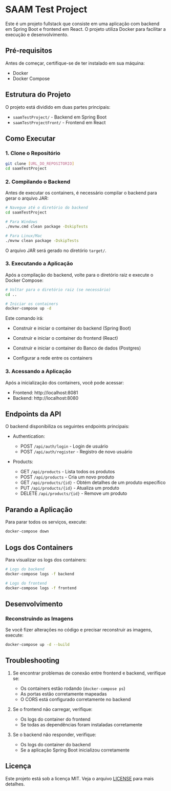# SAAM Test Project

Este é um projeto fullstack que consiste em uma aplicação com backend em Spring Boot e frontend em React. O projeto utiliza Docker para facilitar a execução e desenvolvimento.

## Pré-requisitos

Antes de começar, certifique-se de ter instalado em sua máquina:

- Docker
- Docker Compose

## Estrutura do Projeto

O projeto está dividido em duas partes principais:

- `saamTestProject/` - Backend em Spring Boot
- `saamTestProjectFront/` - Frontend em React

## Como Executar

### 1. Clone o Repositório

```bash
git clone [URL_DO_REPOSITORIO]
cd saamTestProject
```

### 2. Compilando o Backend

Antes de executar os containers, é necessário compilar o backend para gerar o arquivo JAR:

```bash
# Navegue até o diretório do backend
cd saamTestProject

# Para Windows
./mvnw.cmd clean package -DskipTests

# Para Linux/Mac
./mvnw clean package -DskipTests
```

O arquivo JAR será gerado no diretório `target/`.

### 3. Executando a Aplicação

Após a compilação do backend, volte para o diretório raiz e execute o Docker Compose:

```bash
# Voltar para o diretório raiz (se necessário)
cd ..

# Iniciar os containers
docker-compose up -d
```

Este comando irá:

- Construir e iniciar o container do backend (Spring Boot)
- Construir e iniciar o container do frontend (React)
- Construir e iniciar o container do Banco de dados (Postgres)

- Configurar a rede entre os containers

### 3. Acessando a Aplicação

Após a inicialização dos containers, você pode acessar:

- Frontend: http://localhost:8081
- Backend: http://localhost:8080

## Endpoints da API

O backend disponibiliza os seguintes endpoints principais:

- Authentication:

  - POST `/api/auth/login` - Login de usuário
  - POST `/api/auth/register` - Registro de novo usuário

- Products:
  - GET `/api/products` - Lista todos os produtos
  - POST `/api/products` - Cria um novo produto
  - GET `/api/products/{id}` - Obtém detalhes de um produto específico
  - PUT `/api/products/{id}` - Atualiza um produto
  - DELETE `/api/products/{id}` - Remove um produto

## Parando a Aplicação

Para parar todos os serviços, execute:

```bash
docker-compose down
```

## Logs dos Containers

Para visualizar os logs dos containers:

```bash
# Logs do backend
docker-compose logs -f backend

# Logs do frontend
docker-compose logs -f frontend
```

## Desenvolvimento

### Reconstruindo as Imagens

Se você fizer alterações no código e precisar reconstruir as imagens, execute:

```bash
docker-compose up -d --build
```

## Troubleshooting

1. Se encontrar problemas de conexão entre frontend e backend, verifique se:

   - Os containers estão rodando (`docker-compose ps`)
   - As portas estão corretamente mapeadas
   - O CORS está configurado corretamente no backend

2. Se o frontend não carregar, verifique:

   - Os logs do container do frontend
   - Se todas as dependências foram instaladas corretamente

3. Se o backend não responder, verifique:
   - Os logs do container do backend
   - Se a aplicação Spring Boot inicializou corretamente

## Licença

Este projeto está sob a licença MIT. Veja o arquivo [LICENSE](LICENSE) para mais detalhes.
